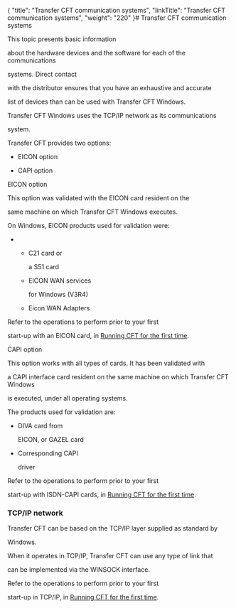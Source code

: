 {
    "title": "Transfer CFT communication systems",
    "linkTitle": "Transfer CFT communication systems",
    "weight": "220"
}# <span id="CFT_Communication_systems"></span> Transfer CFT communication systems

This topic presents basic information
about the hardware devices and the software for each of the communications
systems. Direct contact
with the distributor ensures that you have an exhaustive and accurate
list of devices than can be used with Transfer CFT Windows.

Transfer CFT Windows uses the TCP/IP network as its communications
system.

Transfer CFT provides two options:

-   EICON option
-   CAPI option

EICON option

This option was validated with the EICON card resident on the
same machine on which Transfer CFT Windows executes.

On Windows, EICON products used for validation were:

-   -   C21 card or
        a S51 card
    -   EICON WAN services
        for Windows (V3R4)
    -   Eicon WAN Adapters

Refer to the operations to perform prior to your first
start-up with an EICON card, in [Running CFT for the first time](../../running_cft_for_the_first_time_windows).

CAPI option

This option works with all types of cards. It has been validated with
a CAPI interface card resident on the same machine on which Transfer CFT Windows
is executed, under all operating systems.

The products used for validation are:

-   DIVA card from
    EICON, or GAZEL card
-   Corresponding CAPI
    driver

Refer to the operations to perform prior to your first
start-up with ISDN-CAPI cards, in [Running CFT for the first time](../../running_cft_for_the_first_time_windows).

### <span id="TCP_IP_network"></span>TCP/IP network

Transfer CFT can be based on the TCP/IP layer supplied as standard by
Windows.

When it operates in TCP/IP, Transfer CFT can use any type of link that
can be implemented via the WINSOCK interface.

Refer to the operations to perform prior to your first
start-up in TCP/IP, in [Running CFT for the first time](../../running_cft_for_the_first_time_windows).
